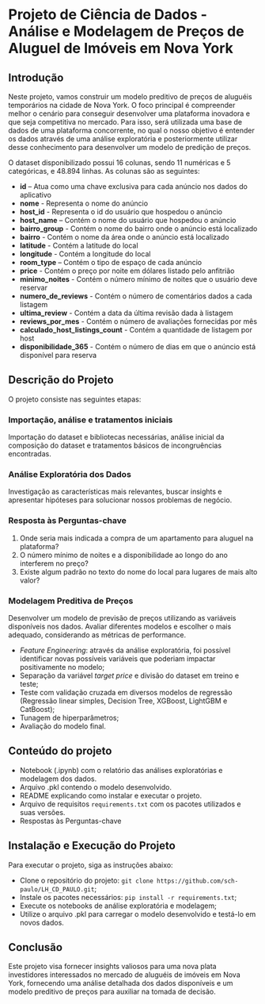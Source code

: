 # Projeto de Ciência de Dados - Análise e Modelagem de Preços de Aluguel de Imóveis em Nova York
## Introdução
Neste projeto, vamos construir um modelo preditivo de preços de aluguéis temporários na cidade de Nova York. O foco principal é compreender melhor o cenário para conseguir desenvolver uma plataforma inovadora e que seja competitiva no mercado. Para isso, será utilizada uma base de dados de uma plataforma concorrente, no qual o nosso objetivo é entender os dados através de uma análise exploratória e posteriormente utilizar desse conhecimento para desenvolver um modelo de predição de preços.

O dataset disponibilizado possui 16 colunas, sendo 11 numéricas e 5 categóricas, e 48.894 linhas. As colunas são as seguintes:

* **id** – Atua como uma chave exclusiva para cada anúncio nos dados do aplicativo
* **nome** - Representa o nome do anúncio
* **host_id** - Representa o id do usuário que hospedou o anúncio
* **host_name** – Contém o nome do usuário que hospedou o anúncio
* **bairro_group** - Contém o nome do bairro onde o anúncio está localizado
* **bairro** - Contém o nome da área onde o anúncio está localizado
* **latitude** - Contém a latitude do local
* **longitude** - Contém a longitude do local
* **room_type** – Contém o tipo de espaço de cada anúncio
* **price** - Contém o preço por noite em dólares listado pelo anfitrião
* **minimo_noites** - Contém o número mínimo de noites que o usuário deve reservar
* **numero_de_reviews** - Contém o número de comentários dados a cada listagem
* **ultima_review** - Contém a data da última revisão dada à listagem
* **reviews_por_mes** - Contém o número de avaliações fornecidas por mês
* **calculado_host_listings_count** - Contém a quantidade de listagem por host
* **disponibilidade_365** - Contém o número de dias em que o anúncio está disponível para reserva


## Descrição do Projeto
O projeto consiste nas seguintes etapas:

### Importação, análise e tratamentos iniciais
Importação do dataset e bibliotecas necessárias, análise inicial da composição do dataset e tratamentos básicos de incongruências encontradas.

### Análise Exploratória dos Dados
Investigação as características mais relevantes, buscar insights e apresentar hipóteses para solucionar nossos problemas de negócio.

### Resposta às Perguntas-chave

1. Onde seria mais indicada a compra de um apartamento para aluguel na plataforma?
2. O número mínimo de noites e a disponibilidade ao longo do ano interferem no preço?
3. Existe algum padrão no texto do nome do local para lugares de mais alto valor?
   
### Modelagem Preditiva de Preços
Desenvolver um modelo de previsão de preços utilizando as variáveis disponíveis nos dados. Avaliar diferentes modelos e escolher o mais adequado, considerando as métricas de performance.

* *Feature Engineering*: através da análise exploratória, foi possível identificar novas possíveis variáveis que poderiam impactar positivamente no modelo;
* Separação da variável *target price* e divisão do dataset em treino e teste;
* Teste com validação cruzada em diversos modelos de regressão (Regressão linear simples, Decision Tree, XGBoost, LightGBM e CatBoost);
* Tunagem de hiperparâmetros;
* Avaliação do modelo final.


## Conteúdo do projeto

* Notebook (.ipynb) com o relatório das análises exploratórias e modelagem dos dados.
* Arquivo .pkl contendo o modelo desenvolvido.
* README explicando como instalar e executar o projeto.
* Arquivo de requisitos ``requirements.txt`` com os pacotes utilizados e suas versões.
* Respostas às Perguntas-chave

## Instalação e Execução do Projeto
Para executar o projeto, siga as instruções abaixo:

* Clone o repositório do projeto: ``git clone https://github.com/sch-paulo/LH_CD_PAULO.git``;
* Instale os pacotes necessários: ``pip install -r requirements.txt``;
* Execute os notebooks de análise exploratória e modelagem;
* Utilize o arquivo .pkl para carregar o modelo desenvolvido e testá-lo em novos dados.

## Conclusão
Este projeto visa fornecer insights valiosos para uma nova plata investidores interessados no mercado de aluguéis de imóveis em Nova York, fornecendo uma análise detalhada dos dados disponíveis e um modelo preditivo de preços para auxiliar na tomada de decisão.
